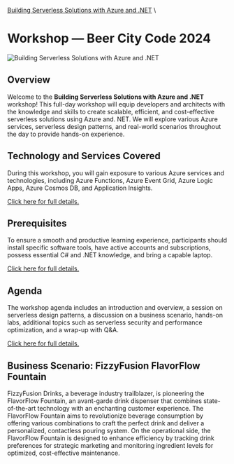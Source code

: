 [Building Serverless Solutions with Azure and .NET](..\..\README.md) \ 

# Workshop — Beer City Code 2024

![Building Serverless Solutions with Azure and .NET](..\..\thumbnail.jpg)

## Overview

Welcome to the **Building Serverless Solutions with Azure and .NET** workshop! This full-day workshop will equip developers and architects with the knowledge and skills to create scalable, efficient, and cost-effective serverless solutions using Azure and. NET. We will explore various Azure services, serverless design patterns, and real-world scenarios throughout the day to provide hands-on experience.

## Technology and Services Covered

During this workshop, you will gain exposure to various Azure services and technologies, including Azure Functions, Azure Event Grid, Azure Logic Apps, Azure Cosmos DB, and Application Insights.

[Click here for full details.](technologies-and-services-covered.md) 

## Prerequisites

To ensure a smooth and productive learning experience, participants should install specific software tools, have active accounts and subscriptions, possess essential C# and .NET knowledge, and bring a capable laptop.

[Click here for full details.](prerequisites.md) 

## Agenda

The workshop agenda includes an introduction and overview, a session on serverless design patterns, a discussion on a business scenario, hands-on labs, additional topics such as serverless security and performance optimization, and a wrap-up with Q&A.

[Click here for full details.](agenda.md) 

## Business Scenario: FizzyFusion FlavorFlow Fountain

FizzyFusion Drinks, a beverage industry trailblazer, is pioneering the FlavorFlow Fountain, an avant-garde drink dispenser that combines state-of-the-art technology with an enchanting customer experience. The FlavorFlow Fountain aims to revolutionize beverage consumption by offering various combinations to craft the perfect drink and deliver a personalized, contactless pouring system. On the operational side, the FlavorFlow Fountain is designed to enhance efficiency by tracking drink preferences for strategic marketing and monitoring ingredient levels for optimized, cost-effective maintenance.
